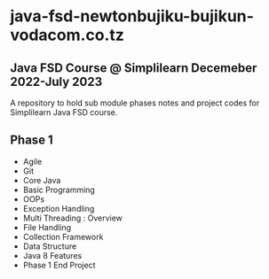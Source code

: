 # java-fsd-newtonbujiku-bujikun-vodacom.co.tz

## Java FSD Course @ Simplilearn Decemeber 2022-July 2023

A repository to hold sub module phases notes and project codes
for Simplilearn Java FSD course.

## Phase 1
* Agile
* Git
* Core Java
* Basic Programming
* OOPs
* Exception Handling
* Multi Threading : Overview
* File Handling
* Collection Framework
* Data Structure
* Java 8 Features
* Phase 1 End Project


